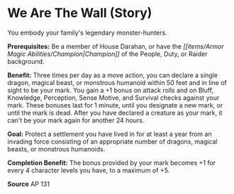﻿---
cssclass: [feats]

---
# We Are The Wall (Story)

You embody your family's legendary monster-hunters.

**Prerequisites:** Be a member of House Darahan, or have the _[[items/Armor Magic Abilities/Champion|Champion]]_ of the People, Duty, or Raider background.

**Benefit:** Three times per day as a move action, you can declare a single dragon, magical beast, or monstrous humanoid within 50 feet and in line of sight to be your mark. You gain a +1 bonus on attack rolls and on Bluff, Knowledge, Perception, Sense Motive, and Survival checks against your mark. These bonuses last for 1 minute, until you designate a new mark, or until the mark is dead. After you have declared a creature as your mark, it can't be your mark again for another 24 hours.

**Goal:** Protect a settlement you have lived in for at least a year from an invading force consisting of an appropriate number of dragons, magical beasts, or monstrous humanoids.

**Completion Benefit:** The bonus provided by your mark becomes +1 for every 4 character levels you have, to a maximum of +5.

**Source** AP 131